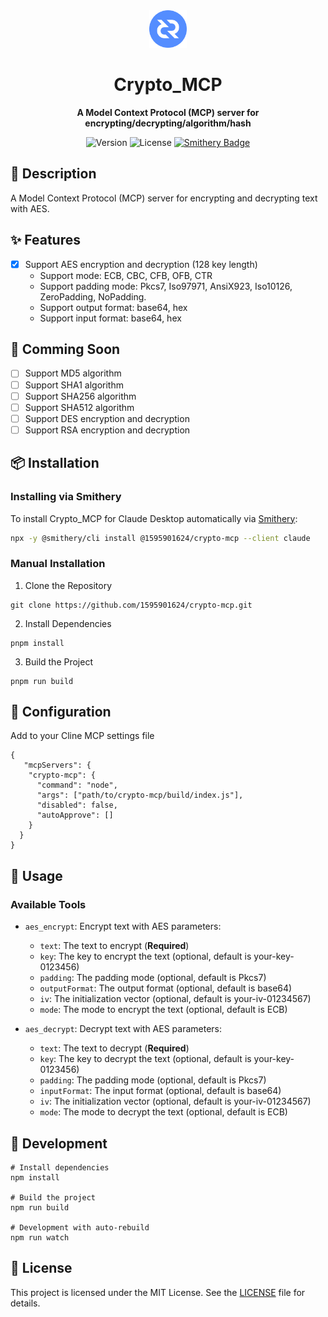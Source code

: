 <div align="center">
    <img src="logo/icon_crypto.png" alt="Crypto_MCP Logo" width="60">
    <h1>Crypto_MCP</h1>
    <p>
        <strong>A Model Context Protocol (MCP) server for encrypting/decrypting/algorithm/hash</strong>
    </p>
    <p>
        <img src="https://img.shields.io/badge/version-1.0.0-blue.svg" alt="Version">
        <img src="https://img.shields.io/badge/license-MIT-green.svg" alt="License">
<a href="https://smithery.ai/server/@1595901624/crypto-mcp"><img alt="Smithery Badge" src="https://smithery.ai/badge/@1595901624/crypto-mcp"></a>
    </p>
</div>

## 📝 Description

A Model Context Protocol (MCP) server for encrypting and decrypting text with AES.

## ✨ Features

- [x] Support AES encryption and decryption (128 key length)
  - Support mode: ECB, CBC, CFB, OFB, CTR
  - Support padding mode: Pkcs7, Iso97971, AnsiX923, Iso10126, ZeroPadding, NoPadding.
  - Support output format: base64, hex
  - Support input format: base64, hex

## 🔮 Comming Soon

- [ ] Support MD5 algorithm
- [ ] Support SHA1 algorithm
- [ ] Support SHA256 algorithm
- [ ] Support SHA512 algorithm
- [ ] Support DES encryption and decryption
- [ ] Support RSA encryption and decryption

## 📦 Installation

### Installing via Smithery

To install Crypto_MCP for Claude Desktop automatically via [Smithery](https://smithery.ai/server/@1595901624/crypto-mcp):

```bash
npx -y @smithery/cli install @1595901624/crypto-mcp --client claude
```

### Manual Installation
1. Clone the Repository

```
git clone https://github.com/1595901624/crypto-mcp.git
```

2. Install Dependencies

```
pnpm install
```

3. Build the Project

```
pnpm run build
```

## 🔧 Configuration

Add to your Cline MCP settings file

```
{
   "mcpServers": {
    "crypto-mcp": {
      "command": "node",
      "args": ["path/to/crypto-mcp/build/index.js"],
      "disabled": false,
      "autoApprove": []
    }
  }
}
```

## 📝 Usage

### Available Tools

- `aes_encrypt`: Encrypt text with AES
  parameters:

  - `text`: The text to encrypt (**Required**)
  - `key`: The key to encrypt the text (optional, default is your-key-0123456)
  - `padding`: The padding mode (optional, default is Pkcs7)
  - `outputFormat`: The output format (optional, default is base64)
  - `iv`: The initialization vector (optional, default is your-iv-01234567)
  - `mode`: The mode to encrypt the text (optional, default is ECB)

- `aes_decrypt`: Decrypt text with AES
  parameters:
  - `text`: The text to decrypt (**Required**)
  - `key`: The key to decrypt the text (optional, default is your-key-0123456)
  - `padding`: The padding mode (optional, default is Pkcs7)
  - `inputFormat`: The input format (optional, default is base64)
  - `iv`: The initialization vector (optional, default is your-iv-01234567)
  - `mode`: The mode to decrypt the text (optional, default is ECB)

## 📝 Development

```
# Install dependencies
npm install

# Build the project
npm run build

# Development with auto-rebuild
npm run watch
```

## 📝 License

This project is licensed under the MIT License. See the [LICENSE](LICENSE) file for details.
